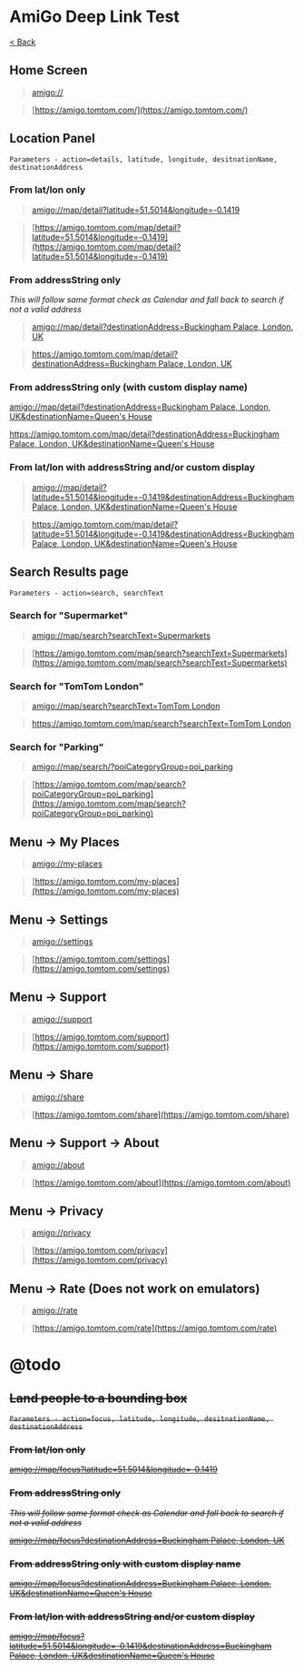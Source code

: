 # AmiGo Deep Link Test

[< Back](README.md)

## Home Screen

> [amigo://](amigo://)

> [https://amigo.tomtom.com/](https://amigo.tomtom.com/)

## Location Panel

`Parameters - action=details, latitude, longitude, desitnationName, destinationAddress`

### From lat/lon only

> [amigo://map/detail?latitude=51.5014&longitude=-0.1419](amigo://map/detail?latitude=51.5014&longitude=-0.1419)

> [https://amigo.tomtom.com/map/detail?latitude=51.5014&longitude=-0.1419](https://amigo.tomtom.com/map/detail?latitude=51.5014&longitude=-0.1419)

### From addressString only

*This will follow same format check as Calendar and fall back to search if not a valid address*

> [amigo://map/detail?destinationAddress=Buckingham Palace, London, UK](amigo://map/detail?destinationAddress=Buckingham%20Palace%2C%20London%2C%20UK)

> [https://amigo.tomtom.com/map/detail?destinationAddress=Buckingham Palace, London, UK]([amigo://](https://amigo.tomtom.com/)map/detail?destinationAddress=Buckingham%20Palace%2C%20London%2C%20UK)

### From addressString only (with custom display name)

[amigo://map/detail?destinationAddress=Buckingham Palace, London, UK&destinationName=Queen's House](amigo://map/detail?destinationAddress=Buckingham%20Palace%2C%20London%2C%20UK&destinationName=Queen%27s%20House)

[https://amigo.tomtom.com/map/detail?destinationAddress=Buckingham Palace, London, UK&destinationName=Queen's House](https://amigo.tomtom.com/map/detail?destinationAddress=Buckingham%20Palace%2C%20London%2C%20UK&destinationName=Queen%27s%20House)

### From lat/lon with addressString and/or custom display

> [amigo://map/detail?latitude=51.5014&longitude=-0.1419&destinationAddress=Buckingham Palace, London, UK&destinationName=Queen's House](amigo://map/detail?latitude=51.5014&longitude=-0.1419&destinationAddress=Buckingham%20Palace%2C%20London%2C%20UK&destinationName=Queen%27s%20House)

> [https://amigo.tomtom.com/map/detail?latitude=51.5014&longitude=-0.1419&destinationAddress=Buckingham Palace, London, UK&destinationName=Queen's House](https://amigo.tomtom.com/map/detail?latitude=51.5014&longitude=-0.1419&destinationAddress=Buckingham%20Palace%2C%20London%2C%20UK&destinationName=Queen%27s%20House)

## Search Results page

`Parameters - action=search, searchText`

### Search for "Supermarket"
>[amigo://map/search?searchText=Supermarkets](amigo://map/search?searchText=Supermarkets)

>[https://amigo.tomtom.com/map/search?searchText=Supermarkets](https://amigo.tomtom.com/map/search?searchText=Supermarkets)

### Search for "TomTom London"
>[amigo://map/search?searchText=TomTom London](amigo://map/search?searchText=TomTom%20London)

> [https://amigo.tomtom.com/map/search?searchText=TomTom London](https://amigo.tomtom.com/map/search?searchText=TomTom%20London)

### Search for "Parking"
>[amigo://map/search/?poiCategoryGroup=poi_parking](amigo://map/search/?poiCategoryGroup=poi_parking)

> [https://amigo.tomtom.com/map/search?poiCategoryGroup=poi_parking](https://amigo.tomtom.com/map/search?poiCategoryGroup=poi_parking)

## Menu → My Places

> [amigo://my-places](amigo://my-places)

>[https://amigo.tomtom.com/my-places](https://amigo.tomtom.com/my-places)

## Menu → Settings

> [amigo://settings](amigo://settings)

> [https://amigo.tomtom.com/settings](https://amigo.tomtom.com/settings)

## Menu → Support

> [amigo://support](amigo://support)

> [https://amigo.tomtom.com/support](https://amigo.tomtom.com/support)

## Menu → Share

> [amigo://share](amigo://share)

> [https://amigo.tomtom.com/share](https://amigo.tomtom.com/share)

## Menu → Support → About

> [amigo://about](amigo://about)

> [https://amigo.tomtom.com/about](https://amigo.tomtom.com/about)

## Menu → Privacy

> [amigo://privacy](amigo://privacy)

> [https://amigo.tomtom.com/privacy](https://amigo.tomtom.com/privacy)

## Menu → Rate (Does not work on emulators)

> [amigo://rate](amigo://rate)

> [https://amigo.tomtom.com/rate](https://amigo.tomtom.com/rate)

# @todo
<del>

## Land people to a bounding box

`Parameters - action=focus, latitude, longitude, desitnationName, destinationAddress`

### From lat/lon only

[amigo://map/focus?latitude=51.5014&longitude=-0.1419](amigo://map/focus?latitude=51.5014&longitude=-0.1419)

### From addressString only

*This will follow same format check as Calendar and fall back to search if not a valid address*

[amigo://map/focus?destinationAddress=Buckingham Palace, London, UK](amigo://map/focus?destinationAddress=Buckingham%20Palace%2C%20London%2C%20UK)

### From addressString only with custom display name

[amigo://map/focus?destinationAddress=Buckingham Palace, London, UK&destinationName=Queen's House](amigo://map/focus?destinationAddress=Buckingham%20Palace%2C%20London%2C%20UK&destinationName=Queen%27s%20House)

### From lat/lon with addressString and/or custom display

[amigo://map/focus?latitude=51.5014&longitude=-0.1419&destinationAddress=Buckingham Palace, London, UK&destinationName=Queen's House](amigo://map/focus?latitude=51.5014&longitude=-0.1419&destinationAddress=Buckingham%20Palace%2C%20London%2C%20UK&destinationName=Queen%27s%20House)
<del>
